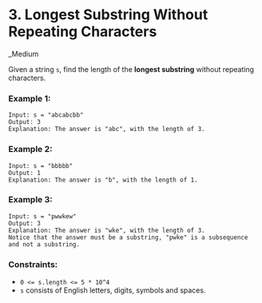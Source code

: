 # 3. Longest Substring Without Repeating Characters
_Medium

Given a string `s`, find the length of the **longest substring** without repeating characters.

### Example 1:

```
Input: s = "abcabcbb"
Output: 3
Explanation: The answer is "abc", with the length of 3.
```

### Example 2:

```
Input: s = "bbbbb"
Output: 1
Explanation: The answer is "b", with the length of 1.
```

### Example 3:

```
Input: s = "pwwkew"
Output: 3
Explanation: The answer is "wke", with the length of 3.
Notice that the answer must be a substring, "pwke" is a subsequence and not a substring.
```

### Constraints:

- `0 <= s.length <= 5 * 10^4`
- `s` consists of English letters, digits, symbols and spaces.
